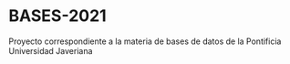 # BASES-2021
Proyecto correspondiente a la materia de bases de datos de la Pontificia Universidad Javeriana
